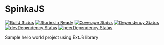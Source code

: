 SpinkaJS
========

[![Build Status](https://travis-ci.org/kospiotr/SpinkaJS.svg?branch=master)](https://travis-ci.org/kospiotr/SpinkaJS)
[![Stories in Ready](https://badge.waffle.io/kospiotr/SpinkaJS.png?label=Ready)](http://waffle.io/kospiotr/SpinkaJS)
[![Coverage Status](https://img.shields.io/coveralls/kospiotr/SpinkaJS.svg)](https://coveralls.io/r/kospiotr/SpinkaJS?branch=master)
[![Dependency Status](https://david-dm.org/kospiotr/SpinkaJS.svg?theme=shields.io)](https://david-dm.org/kospiotr/SpinkaJS)
[![devDependency Status](https://david-dm.org/kospiotr/SpinkaJS/dev-status.svg?theme=shields.io)](https://david-dm.org/kospiotr/SpinkaJS#info=devDependencies)
[![peerDependency Status](https://david-dm.org/kospiotr/SpinkaJS/peer-status.svg?theme=shields.io)](https://david-dm.org/kospiotr/SpinkaJS#info=peerDependencies)


Sample hello world project using ExtJS library


